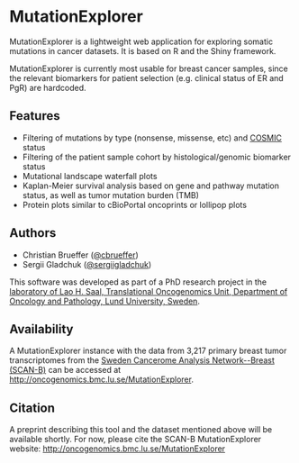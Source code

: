 # MutationExplorer

MutationExplorer is a lightweight web application for exploring somatic mutations in cancer datasets.  It is based on R and the Shiny framework.

MutationExplorer is currently most usable for breast cancer samples, since the relevant biomarkers for patient selection (e.g. clinical status of ER and PgR) are hardcoded.


## Features

- Filtering of mutations by type (nonsense, missense, etc) and [COSMIC](https://cancer.sanger.ac.uk/cosmic/) status
- Filtering of the patient sample cohort by histological/genomic biomarker status
- Mutational landscape waterfall plots
- Kaplan-Meier survival analysis based on gene and pathway mutation status, as well as tumor mutation burden (TMB)
- Protein plots similar to cBioPortal oncoprints or lollipop plots


## Authors

- Christian Brueffer ([@cbrueffer](http://github.com/cbrueffer/))
- Sergii Gladchuk ([@sergiigladchuk](http://github.com/sergiigladchuk/))

This software was developed as part of a PhD research project in the
[laboratory of Lao H. Saal, Translational Oncogenomics Unit, Department of Oncology and Pathology, Lund University, Sweden](https://www.med.lu.se/saalgroup).


## Availability

A MutationExplorer instance with the data from 3,217 primary breast tumor transcriptomes from the [Sweden Cancerome Analysis Network--Breast (SCAN-B)](https://portal.research.lu.se/portal/en/projects/sweden-cancerome-analysis-network--breast-scanb-a-largescale-multicenter-infrastructure-towards-implementation-of-breast-cancer-genomic-analyses-in-the-clinical-routine%2898b7c09f-85d5-4f98-bcae-a43bffb6f869%29/publications.html) can be accessed at http://oncogenomics.bmc.lu.se/MutationExplorer.


## Citation

A preprint describing this tool and the dataset mentioned above will be available shortly. For now, please cite the SCAN-B MutationExplorer website: http://oncogenomics.bmc.lu.se/MutationExplorer
